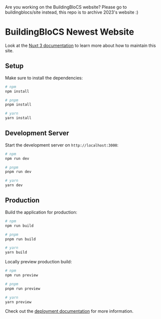 Are you working on the BuildingBloCS website? Please go to buildingblocs/site instead, this repo is to archive 2023's website :)
# BuildingBloCS Newest Website

Look at the [Nuxt 3 documentation](https://nuxt.com/docs/getting-started/introduction) to learn more about how to maintain this site.

## Setup

Make sure to install the dependencies:

```bash
# npm
npm install

# pnpm
pnpm install

# yarn
yarn install
```

## Development Server

Start the development server on `http://localhost:3000`:

```bash
# npm
npm run dev

# pnpm
pnpm run dev

# yarn
yarn dev
```

## Production

Build the application for production:

```bash
# npm
npm run build

# pnpm
pnpm run build

# yarn
yarn build
```

Locally preview production build:

```bash
# npm
npm run preview

# pnpm
pnpm run preview

# yarn
yarn preview
```

Check out the [deployment documentation](https://nuxt.com/docs/getting-started/deployment) for more information.
